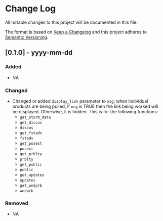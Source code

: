 # Change Log

All notable changes to this project will be documented in this file.

The format is based on [Keep a Changelog](http://keepachangelog.com/) and this project adheres to [Semantic Versioning](http://semver.org/).

## [0.1.0] - yyyy-mm-dd

### Added
  - NA

### Changed
  - Changed or added `display_link` parameter to `msg`; when individual products are being pulled, if `msg` is TRUE then the link being worked will be displayed. Otherwise, it is hidden. This is for the following functions:
    + `get_storm_data`
    + `get_discus`
    + `discus`
    + `get_fstadv`
    + `fstadv`
    + `get_posest`
    + `posest`
    + `get_prblty`
    + `prblty`
    + `get_public`
    + `public`
    + `get_updates`
    + `updates`
    + `get_wndprb`
    + `wndprb`

### Removed
  - NA

